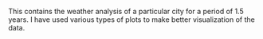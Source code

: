 This contains the weather analysis of a particular city for a period of 1.5 years.
I have used various types of plots to make better visualization of the data.
